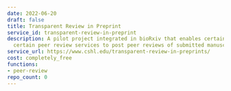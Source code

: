 ```yaml
---
date: 2022-06-20
draft: false
title: Transparent Review in Preprint
service_id: transparent-review-in-preprint
description: A pilot project integrated in bioRxiv that enables certain journals and
  certain peer review services to post peer reviews of submitted manuscripts.
service_url: https://www.cshl.edu/transparent-review-in-preprints/
cost: completely_free
functions:
- peer-review
repo_count: 0
---
```



